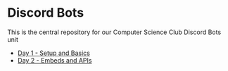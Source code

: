 # Discord Bots

This is the central repository for our Computer Science Club Discord Bots unit

- [Day 1 - Setup and Basics](day-1)
- [Day 2 - Embeds and APIs](day-2)
